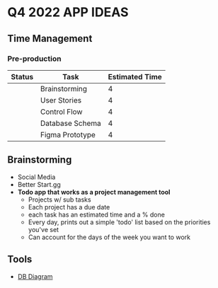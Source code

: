 # Q4 2022 APP IDEAS

## Time Management

### Pre-production

| Status | Task            | Estimated Time |
| ------ | --------------- | -------------- |
|        | Brainstorming   | 4              |
|        | User Stories    | 4              |
|        | Control Flow    | 4              |
|        | Database Schema | 4              |
|        | Figma Prototype | 4              |

## Brainstorming

- Social Media
- Better Start.gg
- **Todo app that works as a project management tool**
  - Projects w/ sub tasks
  - Each project has a due date
  - each task has an estimated time and a % done
  - Every day, prints out a simple 'todo' list based on the priorities you've set
  - Can account for the days of the week you want to work

## Tools

- [DB Diagram](https://dbdiagram.io/)
